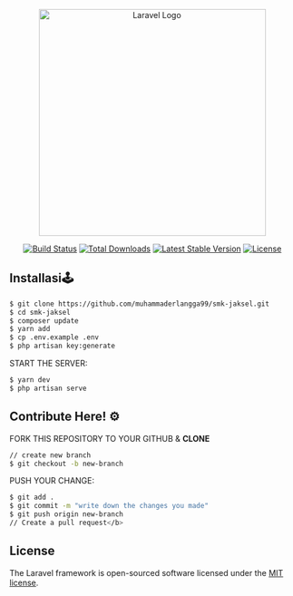 <p align="center"><a href="https://laravel.com" target="_blank"><img src="https://raw.githubusercontent.com/laravel/art/master/logo-lockup/5%20SVG/2%20CMYK/1%20Full%20Color/laravel-logolockup-cmyk-red.svg" width="400" alt="Laravel Logo"></a></p>

<p align="center">
<a href="https://github.com/laravel/framework/actions"><img src="https://github.com/laravel/framework/workflows/tests/badge.svg" alt="Build Status"></a>
<a href="https://packagist.org/packages/laravel/framework"><img src="https://img.shields.io/packagist/dt/laravel/framework" alt="Total Downloads"></a>
<a href="https://packagist.org/packages/laravel/framework"><img src="https://img.shields.io/packagist/v/laravel/framework" alt="Latest Stable Version"></a>
<a href="https://packagist.org/packages/laravel/framework"><img src="https://img.shields.io/packagist/l/laravel/framework" alt="License"></a>
</p>

## Installasi🕹
```sh
$ git clone https://github.com/muhammaderlangga99/smk-jaksel.git
$ cd smk-jaksel
$ composer update
$ yarn add
$ cp .env.example .env
$ php artisan key:generate
```
START THE SERVER:
```sh
$ yarn dev
$ php artisan serve
```

## Contribute Here! ⚙
FORK THIS REPOSITORY TO YOUR GITHUB & <b>CLONE</b>
```sh
// create new branch
$ git checkout -b new-branch
```
PUSH YOUR CHANGE:
```sh
$ git add .
$ git commit -m "write down the changes you made"
$ git push origin new-branch
// Create a pull request</b>
```


## License

The Laravel framework is open-sourced software licensed under the [MIT license](https://opensource.org/licenses/MIT).
